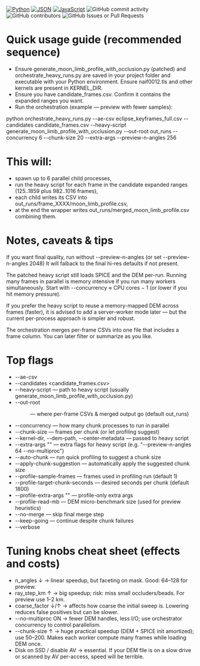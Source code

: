 [![Python](https://img.shields.io/badge/Python-3776AB?logo=python&logoColor=fff)](#) [![JSON](https://img.shields.io/badge/JSON-000?logo=json&logoColor=fff)](#) [![JavaScript](https://img.shields.io/badge/JavaScript-F7DF1E?logo=javascript&logoColor=000)](#) ![GitHub commit activity](https://img.shields.io/github/commit-activity/t/nikolaoskalomiris/jpl_sun_eclipse_project) ![GitHub contributors](https://img.shields.io/github/contributors/nikolaoskalomiris/jpl_sun_eclipse_project) ![GitHub Issues or Pull Requests](https://img.shields.io/github/issues/nikolaoskalomiris/jpl_eclipse_project)



Quick usage guide (recommended sequence)
========================================

- Ensure generate_moon_limb_profile_with_occlusion.py (patched) and orchestrate_heavy_runs.py are saved in your project folder and executable with your Python environment. Ensure naif0012.tls and other kernels are present in KERNEL_DIR.
- Ensure you have candidate_frames.csv. Confirm it contains the expanded ranges you want.
- Run the orchestration (example — preview with fewer samples):

python orchestrate_heavy_runs.py --ae-csv eclipse_keyframes_full.csv --candidates candidate_frames.csv --heavy-script generate_moon_limb_profile_with_occlusion.py --out-root out_runs --concurrency 6 --chunk-size 20 --extra-args --preview-n-angles 256


This will:
==========
- spawn up to 6 parallel child processes,
- run the heavy script for each frame in the candidate expanded ranges (125..1859 plus 982..1016 frames),
- each child writes its CSV into out_runs/frame_XXXX/moon_limb_profile.csv,
- at the end the wrapper writes out_runs/merged_moon_limb_profile.csv combining them.


Notes, caveats & tips
=====================

If you want final quality, run without --preview-n-angles (or set --preview-n-angles 2048) It will falback to the final hi-res defaults if not present.

The patched heavy script still loads SPICE and the DEM per-run. Running many frames in parallel is memory intensive if you run many workers simultaneously. Start with --concurrency ≈ CPU cores − 1 (or lower if you hit memory pressure).

If you prefer the heavy script to reuse a memory-mapped DEM across frames (faster), it is advised to add a server-worker mode later — but the current per-process approach is simpler and robust.

The orchestration merges per-frame CSVs into one file that includes a frame column. You can later filter or summarize as you like.


Top flags
=========
- --ae-csv <file>
- --candidates <candidate_frames.csv>
- --heavy-script <path> — path to heavy script (usually generate_moon_limb_profile_with_occlusion.py)
- --out-root <dir> — where per-frame CSVs & merged output go (default out_runs)
- --concurrency <n> — how many chunk processes to run in parallel
- --chunk-size <N> — frames per chunk (or let profiling suggest)
- --kernel-dir, --dem-path, --center-metadata — passed to heavy script
- --extra-args "<args>" — extra flags for heavy script (e.g. "--preview-n-angles 64 --no-multiproc")
- --auto-chunk — run quick profiling to suggest a chunk size
- --apply-chunk-suggestion — automatically apply the suggested chunk size
- --profile-sample-frames <N> — frames used in profiling run (default 1)
- --profile-target-chunk-seconds <sec> — desired seconds per chunk (default 1800)
- --profile-extra-args "<args>" — profile-only extra args
- --profile-read-mb <MB> — DEM micro-benchmark size (used for preview heuristics)
- --no-merge — skip final merge step
- --keep-going — continue despite chunk failures
- --verbose


Tuning knobs cheat sheet (effects and costs)
============================================
- n_angles ↓ → linear speedup, but faceting on mask. Good: 64–128 for preview.
- ray_step_km ↑ → big speedup; risk: miss small occluders/beads. For preview use 1–2 km.
- coarse_factor ↓/↑ → affects how coarse the initial sweep is. Lowering reduces false positives but can be slower.
- --no-multiproc ON → fewer DEM handles, less I/O; use orchestrator concurrency to control parallelism.
- --chunk-size ↑ → huge practical speedup (DEM + SPICE init amortized); use 50–200. Makes each worker compute many frames while loading DEM once.
- Disk on SSD / disable AV → essential. If your DEM file is on a slow drive or scanned by AV per-access, speed will be terrible.
